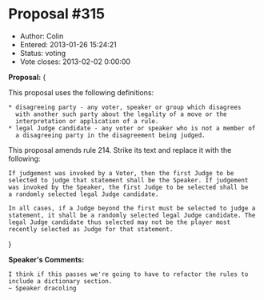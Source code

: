 Proposal #315
============= 
* Author: Colin
* Entered: 2013-01-26 15:24:21
* Status: voting
* Vote closes: 2013-02-02 0:00:00

__Proposal:__
{

This proposal uses the following definitions:

    * disagreeing party - any voter, speaker or group which disagrees 
      with another such party about the legality of a move or the 
      interpretation or application of a rule.
    * legal Judge candidate - any voter or speaker who is not a member of 
      a disagreeing party in the disagreement being judged.

This proposal amends rule 214. Strike its text and replace it with 
the following:

    If judgement was invoked by a Voter, then the first Judge to be 
    selected to judge that statement shall be the Speaker. If judgement 
    was invoked by the Speaker, the first Judge to be selected shall be 
    a randomly selected legal Judge candidate.
    
    In all cases, if a Judge beyond the first must be selected to judge a 
    statement, it shall be a randomly selected legal Judge candidate. The 
    legal Judge candidate thus selected may not be the player most 
    recently selected as Judge for that statement.

}

__Speaker's Comments:__

    I think if this passes we're going to have to refactor the rules to include a dictionary section.  
    ~ Speaker dracoling
